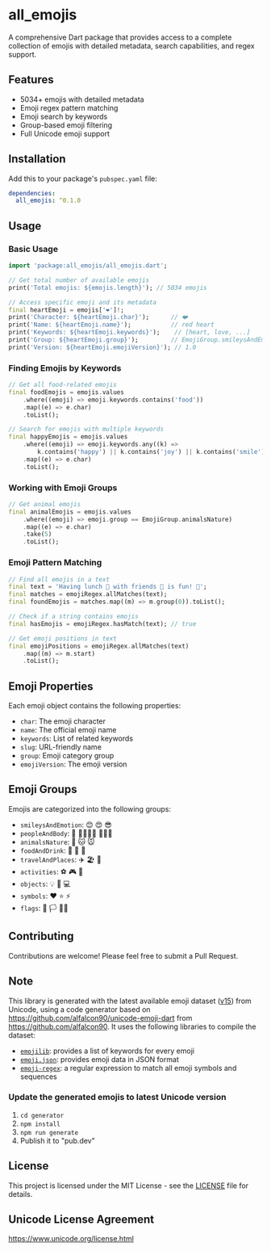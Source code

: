 # all_emojis

A comprehensive Dart package that provides access to a complete collection of emojis with detailed metadata, search capabilities, and regex support.

## Features

- 5034+ emojis with detailed metadata
- Emoji regex pattern matching
- Emoji search by keywords
- Group-based emoji filtering
- Full Unicode emoji support

## Installation

Add this to your package's `pubspec.yaml` file:

```yaml
dependencies:
  all_emojis: ^0.1.0
```

## Usage

### Basic Usage

```dart
import 'package:all_emojis/all_emojis.dart';

// Get total number of available emojis
print('Total emojis: ${emojis.length}'); // 5034 emojis

// Access specific emoji and its metadata
final heartEmoji = emojis['❤️']!;
print('Character: ${heartEmoji.char}');      // ❤️
print('Name: ${heartEmoji.name}');           // red heart
print('Keywords: ${heartEmoji.keywords}');    // [heart, love, ...]
print('Group: ${heartEmoji.group}');         // EmojiGroup.smileysAndEmotion
print('Version: ${heartEmoji.emojiVersion}'); // 1.0
```

### Finding Emojis by Keywords

```dart
// Get all food-related emojis
final foodEmojis = emojis.values
    .where((emoji) => emoji.keywords.contains('food'))
    .map((e) => e.char)
    .toList();

// Search for emojis with multiple keywords
final happyEmojis = emojis.values
    .where((emoji) => emoji.keywords.any((k) => 
        k.contains('happy') || k.contains('joy') || k.contains('smile')))
    .map((e) => e.char)
    .toList();
```

### Working with Emoji Groups

```dart
// Get animal emojis
final animalEmojis = emojis.values
    .where((emoji) => emoji.group == EmojiGroup.animalsNature)
    .map((e) => e.char)
    .take(5)
    .toList();
```

### Emoji Pattern Matching

```dart
// Find all emojis in a text
final text = 'Having lunch 🍕 with friends 👥 is fun! 🎉';
final matches = emojiRegex.allMatches(text);
final foundEmojis = matches.map((m) => m.group(0)).toList();

// Check if a string contains emojis
final hasEmojis = emojiRegex.hasMatch(text); // true

// Get emoji positions in text
final emojiPositions = emojiRegex.allMatches(text)
    .map((m) => m.start)
    .toList();
```

## Emoji Properties

Each emoji object contains the following properties:

- `char`: The emoji character
- `name`: The official emoji name
- `keywords`: List of related keywords
- `slug`: URL-friendly name
- `group`: Emoji category group
- `emojiVersion`: The emoji version

## Emoji Groups

Emojis are categorized into the following groups:

- `smileysAndEmotion`: 😊 😍 😎
- `peopleAndBody`: 👋 👨‍👩‍👧‍👦 🧑‍🤝‍🧑
- `animalsNature`: 🐶 🐱 🐭
- `foodAndDrink`: 🍎 🍕 🍺
- `travelAndPlaces`: ✈️ 🏖️ 🏰
- `activities`: ⚽️ 🎮 🎨
- `objects`: 💡 📱 💻
- `symbols`: ❤️ ⭐️ ⚡️
- `flags`: 🏁 🏳️ 🏳️‍🌈

## Contributing

Contributions are welcome! Please feel free to submit a Pull Request.

## Note

This library is generated with the latest available emoji dataset ([v15](https://www.unicode.org/reports/tr51/tr51-23.html)) from Unicode, using a code generator based on https://github.com/alfalcon90/unicode-emoji-dart from https://github.com/alfalcon90. It uses the following libraries to compile the dataset:

- [`emojilib`](https://github.com/muan/emojilib): provides a list of keywords for every emoji
- [`emoji.json`](https://github.com/amio/emoji.json): provides emoji data in JSON format
- [`emoji-regex`](https://github.com/mathiasbynens/emoji-regex): a regular expression to match all emoji symbols and sequences

### Update the generated emojis to latest Unicode version

1. `cd generator`
2. `npm install`
3. `npm run generate`
4. Publish it to "pub.dev"

## License

This project is licensed under the MIT License - see the [LICENSE](LICENSE) file for details.

## Unicode License Agreement

https://www.unicode.org/license.html